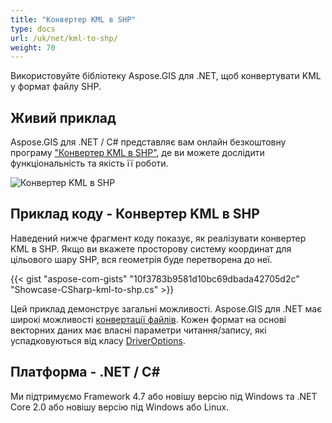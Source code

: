 ```yaml
---
title: "Конвертер KML в SHP"
type: docs
url: /uk/net/kml-to-shp/
weight: 70
---
```


Використовуйте бібліотеку Aspose.GIS для .NET, щоб конвертувати KML у формат файлу SHP.

## **Живий приклад**

Aspose.GIS для .NET / C# представляє вам онлайн безкоштовну програму ["Конвертер KML в SHP"](https://products.aspose.app/gis/conversion/kml-to-shp), де ви можете дослідити функціональність та якість її роботи.

![Конвертер KML в SHP](conversion.png)

## **Приклад коду - Конвертер KML в SHP**

Наведений нижче фрагмент коду показує, як реалізувати конвертер KML в SHP. Якщо ви вкажете просторову систему координат для цільового шару SHP, вся геометрія буде перетворена до неї. 

{{< gist "aspose-com-gists" "10f3783b9581d10bc69dbada42705d2c" "Showcase-CSharp-kml-to-shp.cs" >}}

Цей приклад демонструє загальні можливості. Aspose.GIS для .NET має широкі можливості [конвертації файлів](https://docs.aspose.com/gis/net/vector-layers/). Кожен формат на основі векторних даних має власні параметри читання/запису, які успадковуються від класу [DriverOptions](https://reference.aspose.com/gis/net/aspose.gis/driveroptions).

## **Платформа - .NET / C#**

Ми підтримуємо Framework 4.7 або новішу версію під Windows та .NET Core 2.0 або новішу версію під Windows або Linux.
